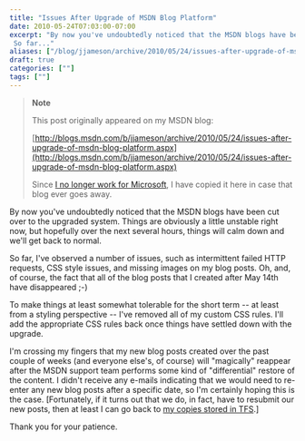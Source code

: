 ```yaml
---
title: "Issues After Upgrade of MSDN Blog Platform"
date: 2010-05-24T07:03:00-07:00
excerpt: "By now you've undoubtedly noticed that the MSDN blogs have been cut over to the upgraded system. Things are obviously a little unstable right now, but hopefully over the next several hours, things will calm down and we'll get back to normal. 
 So far..."
aliases: ["/blog/jjameson/archive/2010/05/24/issues-after-upgrade-of-msdn-blog-platform.aspx"]
draft: true
categories: [""]
tags: [""]
---
```


> **Note**
>
> This post originally appeared on my MSDN blog:
>
> [http://blogs.msdn.com/b/jjameson/archive/2010/05/24/issues-after-upgrade-of-msdn-blog-platform.aspx](http://blogs.msdn.com/b/jjameson/archive/2010/05/24/issues-after-upgrade-of-msdn-blog-platform.aspx)
>
> Since [I no longer work for Microsoft](/blog/jjameson/2011/09/02/last-day-with-microsoft), I have copied it here in case that blog ever goes away.

By now you've undoubtedly noticed that the MSDN blogs have been cut over to the upgraded system. Things are obviously a little unstable right now, but hopefully over the next several hours, things will calm down and we'll get back to normal.

So far, I've observed a number of issues, such as intermittent failed HTTP requests, CSS style issues, and missing images on my blog posts. Oh, and, of course, the fact that all of the blog posts that I created after May 14th have disappeared ;-)

To make things at least somewhat tolerable for the short term -- at least from a styling perspective -- I've removed all of my custom CSS rules. I'll add the appropriate CSS rules back once things have settled down with the upgrade.

I'm crossing my fingers that my new blog posts created over the past couple of weeks (and everyone else's, of course) will "magically" reappear after the MSDN support team performs some kind of "differential" restore of the content. I didn't receive any e-mails indicating that we would need to re-enter any new blog posts after a specific date, so I'm certainly hoping this is the case. [Fortunately, if it turns out that we do, in fact, have to resubmit our new posts, then at least I can go back to [my copies stored in TFS](/blog/jjameson/2009/09/11/expression-web-my-msdn-blog-and-now-team-foundation-server).]

Thank you for your patience.

